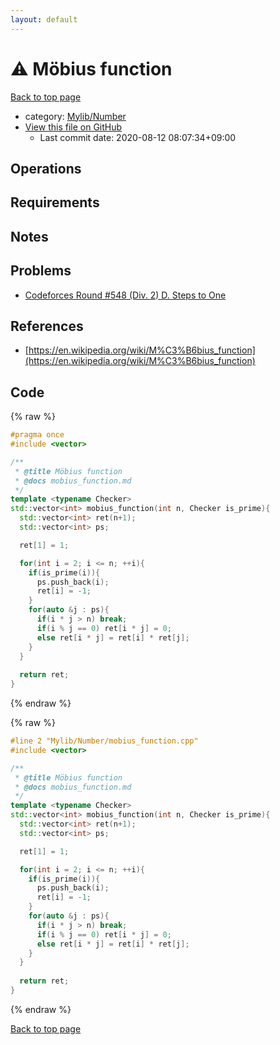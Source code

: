 ```yaml
---
layout: default
---
```


<!-- mathjax config similar to math.stackexchange -->
<script type="text/javascript" async
  src="https://cdnjs.cloudflare.com/ajax/libs/mathjax/2.7.5/MathJax.js?config=TeX-MML-AM_CHTML">
</script>
<script type="text/x-mathjax-config">
  MathJax.Hub.Config({
    TeX: { equationNumbers: { autoNumber: "AMS" }},
    tex2jax: {
      inlineMath: [ ['$','$'] ],
      processEscapes: true
    },
    "HTML-CSS": { matchFontHeight: false },
    displayAlign: "left",
    displayIndent: "2em"
  });
</script>

<script type="text/javascript" src="https://cdnjs.cloudflare.com/ajax/libs/jquery/3.4.1/jquery.min.js"></script>
<script src="https://cdn.jsdelivr.net/npm/jquery-balloon-js@1.1.2/jquery.balloon.min.js" integrity="sha256-ZEYs9VrgAeNuPvs15E39OsyOJaIkXEEt10fzxJ20+2I=" crossorigin="anonymous"></script>
<script type="text/javascript" src="../../../assets/js/copy-button.js"></script>
<link rel="stylesheet" href="../../../assets/css/copy-button.css" />


# :warning: Möbius function

<a href="../../../index.html">Back to top page</a>

* category: <a href="../../../index.html#5fda78fda98ef9fc0f87c6b50d529f19">Mylib/Number</a>
* <a href="{{ site.github.repository_url }}/blob/master/Mylib/Number/mobius_function.cpp">View this file on GitHub</a>
    - Last commit date: 2020-08-12 08:07:34+09:00




## Operations

## Requirements

## Notes

## Problems

- [Codeforces Round #548 (Div. 2) D. Steps to One](https://codeforces.com/contest/1139/problem/D)

## References

- [https://en.wikipedia.org/wiki/M%C3%B6bius_function](https://en.wikipedia.org/wiki/M%C3%B6bius_function)


## Code

<a id="unbundled"></a>
{% raw %}
```cpp
#pragma once
#include <vector>

/**
 * @title Möbius function
 * @docs mobius_function.md
 */
template <typename Checker>
std::vector<int> mobius_function(int n, Checker is_prime){
  std::vector<int> ret(n+1);
  std::vector<int> ps;

  ret[1] = 1;

  for(int i = 2; i <= n; ++i){
    if(is_prime(i)){
      ps.push_back(i);
      ret[i] = -1;
    }
    for(auto &j : ps){
      if(i * j > n) break;
      if(i % j == 0) ret[i * j] = 0;
      else ret[i * j] = ret[i] * ret[j];
    }
  }
  
  return ret;
}

```
{% endraw %}

<a id="bundled"></a>
{% raw %}
```cpp
#line 2 "Mylib/Number/mobius_function.cpp"
#include <vector>

/**
 * @title Möbius function
 * @docs mobius_function.md
 */
template <typename Checker>
std::vector<int> mobius_function(int n, Checker is_prime){
  std::vector<int> ret(n+1);
  std::vector<int> ps;

  ret[1] = 1;

  for(int i = 2; i <= n; ++i){
    if(is_prime(i)){
      ps.push_back(i);
      ret[i] = -1;
    }
    for(auto &j : ps){
      if(i * j > n) break;
      if(i % j == 0) ret[i * j] = 0;
      else ret[i * j] = ret[i] * ret[j];
    }
  }
  
  return ret;
}

```
{% endraw %}

<a href="../../../index.html">Back to top page</a>

